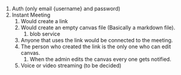 1. Auth (only email \{username\} and password)
2. Instant Meeting
	1. Would create a link
	2. Would create an empty canvas file (Basically a markdown file).
		1. blob service
	3. Anyone that uses the link would be connected to the meeting.
	4. The person who created the link is the only one who can edit canvas.
		1. When the admin edits the canvas every one gets notified.
	5. Voice or video streaming (to be decided)